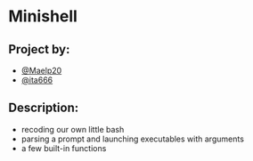 # Minishell

## Project by:
- [@Maelp20](https://github.com/Maelp20)
- [@ita666](https://github.com/ita666)
## Description:
- recoding our own little bash
- parsing a prompt and launching executables with arguments
- a few built-in functions

